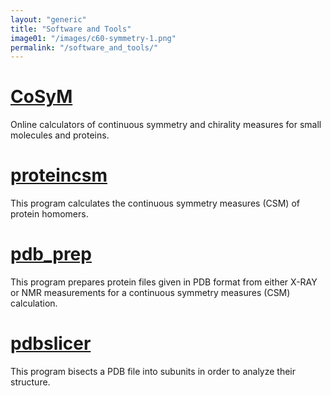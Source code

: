 ```yaml
---
layout: "generic"
title: "Software and Tools"
image01: "/images/c60-symmetry-1.png"
permalink: "/software_and_tools/"
---
```

# [CoSyM](http://csm.ouproj.org.il/)
Online calculators of continuous symmetry and chirality measures for small molecules and proteins.

# [proteincsm](https://github.com/continuous-symmetry/proteincsm)
This program calculates the continuous symmetry measures (CSM) of protein homomers.

# [pdb_prep](https://sagivba.github.io/pdb_prep/)
This program prepares protein files given in PDB format from either X-RAY or NMR measurements for a continuous symmetry measures (CSM) calculation.

# [pdbslicer](https://continuous-symmetry.github.io/pdbslicer/)
This program bisects a PDB file into subunits in order to analyze their structure. 


